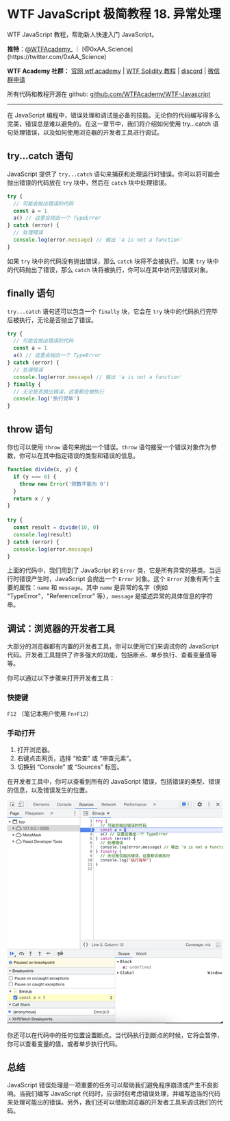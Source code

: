 # WTF JavaScript 极简教程 18. 异常处理

WTF JavaScript 教程，帮助新人快速入门 JavaScript。

**推特**：[@WTFAcademy_](https://twitter.com/WTFAcademy_) ｜ [@0xAA_Science](https://twitter.com/0xAA_Science)

**WTF Academy 社群：** [官网 wtf.academy](https://wtf.academy/) | [WTF Solidity 教程](https://github.com/AmazingAng/WTFSolidity) | [discord](https://discord.wtf.academy/) | [微信群申请](https://docs.google.com/forms/d/e/1FAIpQLSe4KGT8Sh6sJ7hedQRuIYirOoZK_85miz3dw7vA1-YjodgJ-A/viewform?usp=sf_link)

所有代码和教程开源在 github: [github.com/WTFAcademy/WTF-Javascript](https://github.com/WTFAcademy/WTF-Javascript)

---

在 JavaScript 编程中，错误处理和调试是必备的技能。无论你的代码编写得多么完美，错误总是难以避免的。在这一章节中，我们将介绍如何使用 try...catch 语句处理错误，以及如何使用浏览器的开发者工具进行调试。

## try...catch 语句

JavaScript 提供了 `try...catch` 语句来捕获和处理运行时错误。你可以将可能会抛出错误的代码放在 `try` 块中，然后在 `catch` 块中处理错误。

```javascript
try {
  // 可能会抛出错误的代码
  const a = 1
  a() // 这里会抛出一个 TypeError
} catch (error) {
  // 处理错误
  console.log(error.message) // 输出 'a is not a function'
}
```

如果 `try` 块中的代码没有抛出错误，那么 `catch` 块将不会被执行。如果 `try` 块中的代码抛出了错误，那么 `catch` 块将被执行，你可以在其中访问到错误对象。

## finally 语句

`try...catch` 语句还可以包含一个 `finally` 块，它会在 `try` 块中的代码执行完毕后被执行，无论是否抛出了错误。

```javascript
try {
  // 可能会抛出错误的代码
  const a = 1
  a() // 这里会抛出一个 TypeError
} catch (error) {
  // 处理错误
  console.log(error.message) // 输出 'a is not a function'
} finally {
  // 无论是否抛出错误，这里都会被执行
  console.log('执行完毕')
}
```

## throw 语句

你也可以使用 `throw` 语句来抛出一个错误。`throw` 语句接受一个错误对象作为参数，你可以在其中指定错误的类型和错误的信息。

```javascript
function divide(x, y) {
  if (y === 0) {
    throw new Error('除数不能为 0')
  }
  return x / y
}

try {
  const result = divide(10, 0)
  console.log(result)
} catch (error) {
  console.log(error.message)
}
```

上面的代码中，我们用到了 JavaScript 的 `Error` 类，它是所有异常的基类。当运行时错误产生时，JavaScript 会抛出一个 `Error` 对象。这个 `Error` 对象有两个主要的属性：`name` 和 `message`。其中 `name` 是异常的名字（例如 "TypeError"，"ReferenceError" 等），`message` 是描述异常的具体信息的字符串。

## 调试：浏览器的开发者工具

大部分的浏览器都有内置的开发者工具，你可以使用它们来调试你的 JavaScript 代码。开发者工具提供了许多强大的功能，包括断点、单步执行、查看变量值等等。

你可以通过以下步骤来打开开发者工具：

### 快捷键
`F12` （笔记本用户使用 `Fn+F12`）

### 手动打开

1. 打开浏览器。
2. 右键点击网页，选择 “检查” 或 “审查元素”。
3. 切换到 “Console” 或 “Sources” 标签。

在开发者工具中，你可以查看到所有的 JavaScript 错误，包括错误的类型、错误的信息，以及错误发生的位置。

![](./img/18-1.png)

你还可以在代码中的任何位置设置断点。当代码执行到断点的时候，它将会暂停，你可以查看变量的值，或者单步执行代码。

## 总结

JavaScript 错误处理是一项重要的任务可以帮助我们避免程序崩溃或产生不良影响。当我们编写 JavaScript 代码时，应该时刻考虑错误处理，并编写适当的代码来处理可能出的错误。另外，我们还可以借助浏览器的开发者工具来调试我们的代码。
